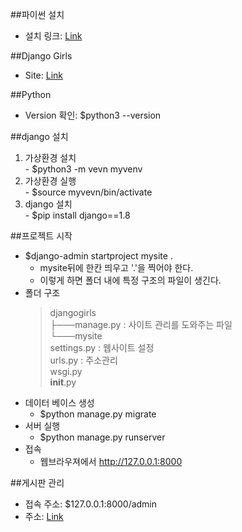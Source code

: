 ##파이썬 설치
- 설치 링크: [Link](https://www.python.org/downloads/release/python-343/)

##Django Girls
- Site: [Link](http://tutorial.djangogirls.org/ko/python_introduction/)

##Python
- Version 확인: $python3 --version

##django 설치
1. 가상환경 설치
<br>- $python3 -m vevn myvenv
2. 가상환경 실행
<br>- $source myvevn/bin/activate
3. django 설치
<br>- $pip install django==1.8

##프로젝트 시작
- $django-admin startproject mysite .
    - mysite뒤에 한칸 띄우고 '.'을 찍어야 한다. 
    - 이렇게 하면 폴더 내에 특정 구조의 파일이 생긴다.
- 폴더 구조
    >djangogirls<br>
    ├───manage.py : 사이트 관리를 도와주는 파일<br>
    └───mysite <br>
    settings.py : 웹사이트 설정<br>
    urls.py : 주소관리<br>
    wsgi.py<br>
    __init__.py<br>
- 데이터 베이스 생성
    - $python manage.py migrate
- 서버 실행
    - $python manage.py runserver
- 접속
    - 웹브라우져에서 http://127.0.0.1:8000 


##게시판 관리
- 접속 주소: $127.0.0.1:8000/admin
- 주소: [Link](https://docs.djangoproject.com/en/1.8/ref/contrib/admin/)
